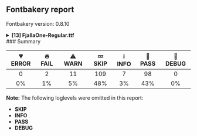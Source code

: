 ## Fontbakery report

Fontbakery version: 0.8.10

<details><summary><b>[13] FjallaOne-Regular.ttf</b></summary><div><details><summary>🔥 <b>FAIL:</b> Copyright notices match canonical pattern in fonts (<a href="https://font-bakery.readthedocs.io/en/stable/fontbakery/profiles/googlefonts.html#com.google.fonts/check/font_copyright">com.google.fonts/check/font_copyright</a>)</summary><div>


* 🔥 **FAIL** Name Table entry: Copyright notices should match a pattern similar to: "Copyright 2019 The Familyname Project Authors (git url)"
But instead we have got:
"Copyright (c) 2012-2017, Sorkin Type Co (www.sorkintype.com)
with Reserved Font Name "Fjalla" and Fjalla "One"" [code: bad-notice-format]
</div></details><details><summary>🔥 <b>FAIL:</b> Name table entries should not contain line-breaks. (<a href="https://font-bakery.readthedocs.io/en/stable/fontbakery/profiles/googlefonts.html#com.google.fonts/check/name/line_breaks">com.google.fonts/check/name/line_breaks</a>)</summary><div>


* 🔥 **FAIL** Name entry COPYRIGHT_NOTICE on platform WINDOWS contains a line-break. [code: line-break]
</div></details><details><summary>⚠ <b>WARN:</b> Check copyright namerecords match license file. (<a href="https://font-bakery.readthedocs.io/en/stable/fontbakery/profiles/googlefonts.html#com.google.fonts/check/name/license">com.google.fonts/check/name/license</a>)</summary><div>


* ⚠ **WARN** Please consider using HTTPS URLs at name table entry [plat=3, enc=1, name=13] [code: http-in-description]
* ⚠ **WARN** For now we're still accepting http URLs, but you should consider using https instead.
 [code: http]
</div></details><details><summary>⚠ <b>WARN:</b> License URL matches License text on name table? (<a href="https://font-bakery.readthedocs.io/en/stable/fontbakery/profiles/googlefonts.html#com.google.fonts/check/name/license_url">com.google.fonts/check/name/license_url</a>)</summary><div>


* ⚠ **WARN** Please consider using HTTPS URLs at name table entry [plat=3, enc=1, name=13] [code: http-in-description]
* ⚠ **WARN** Please consider using HTTPS URLs at name table entry [plat=3, enc=1, name=13] [code: http-in-description]
* ⚠ **WARN** Please consider using HTTPS URLs at name table entry [plat=3, enc=1, name=13] [code: http-in-description]
* ⚠ **WARN** Please consider using HTTPS URLs at name table entry [plat=3, enc=1, name=14] [code: http-in-license-info]
* ⚠ **WARN** For now we're still accepting http URLs, but you should consider using https instead.
 [code: http]
</div></details><details><summary>⚠ <b>WARN:</b> Description strings in the name table must not exceed 200 characters. (<a href="https://font-bakery.readthedocs.io/en/stable/fontbakery/profiles/googlefonts.html#com.google.fonts/check/name/description_max_length">com.google.fonts/check/name/description_max_length</a>)</summary><div>


* ⚠ **WARN** A few name table entries with ID=10 (NameID.DESCRIPTION) are longer than 200 characters. Please check whether those entries are copyright notices mistakenly stored in the description string entries by a bug in an old FontLab version. If that's the case, then such copyright notices must be removed from these entries. [code: too-long]
</div></details><details><summary>⚠ <b>WARN:</b> Glyphs are similiar to Google Fonts version? (<a href="https://font-bakery.readthedocs.io/en/stable/fontbakery/profiles/googlefonts.html#com.google.fonts/check/production_glyphs_similarity">com.google.fonts/check/production_glyphs_similarity</a>)</summary><div>


* ⚠ **WARN** Following glyphs differ greatly from Google Fonts version:
	* A
	* Aacute
	* Acircumflex
	* Adieresis
	* Agrave
	* Atilde
	* B
	* Dcroat
	* E
	* Eacute
	* Ecircumflex
	* Edieresis
	* Egrave
	* Eth
	* Itilde
	* M
	* Ntilde
	* Oslash
	* Otilde
	* R
	* Racute
	* Rcaron
	* S
	* Scaron
	* Y
	* Yacute
	* Ydieresis
	* acircumflex
	* adieresis
	* ae
	* asciicircum
	* b
	* caron
	* ccedilla
	* circumflex
	* d
	* ecircumflex
	* eight
	* exclamdown
	* f
	* f_f
	* four
	* g
	* greater
	* guillemotright
	* guilsinglright
	* icircumflex
	* itilde
	* jcircumflex
	* k
	* lslash
	* m
	* multiply
	* nine
	* ocircumflex
	* oe
	* onehalf
	* onequarter
	* oslash
	* otilde
	* p
	* q
	* rcaron
	* s
	* scaron
	* six
	* t
	* thorn
	* three
	* threequarters
	* ucircumflex
	* udieresis
	* uni00AD
	* y
	* yacute
	* ydieresis and zcaron
</div></details><details><summary>⚠ <b>WARN:</b> Are there caret positions declared for every ligature? (<a href="https://font-bakery.readthedocs.io/en/stable/fontbakery/profiles/googlefonts.html#com.google.fonts/check/ligature_carets">com.google.fonts/check/ligature_carets</a>)</summary><div>


* ⚠ **WARN** This font lacks caret position values for ligature glyphs on its GDEF table. [code: lacks-caret-pos]
</div></details><details><summary>⚠ <b>WARN:</b> Is there kerning info for non-ligated sequences? (<a href="https://font-bakery.readthedocs.io/en/stable/fontbakery/profiles/googlefonts.html#com.google.fonts/check/kerning_for_non_ligated_sequences">com.google.fonts/check/kerning_for_non_ligated_sequences</a>)</summary><div>


* ⚠ **WARN** GPOS table lacks kerning info for the following non-ligated sequences:

	- f + f

	- f + i 

	- And i + l [code: lacks-kern-info]
</div></details><details><summary>⚠ <b>WARN:</b> Ensure fonts have ScriptLangTags declared on the 'meta' table. (<a href="https://font-bakery.readthedocs.io/en/stable/fontbakery/profiles/googlefonts.html#com.google.fonts/check/meta/script_lang_tags">com.google.fonts/check/meta/script_lang_tags</a>)</summary><div>


* ⚠ **WARN** This font file does not have a 'meta' table. [code: lacks-meta-table]
</div></details><details><summary>⚠ <b>WARN:</b> Check font contains no unreachable glyphs (<a href="https://font-bakery.readthedocs.io/en/stable/fontbakery/profiles/universal.html#com.google.fonts/check/unreachable_glyphs">com.google.fonts/check/unreachable_glyphs</a>)</summary><div>


* ⚠ **WARN** The following glyphs could not be reached by codepoint or substitution rules:

	- IJ_acutecomb

	- NULL

	- eight.lf

	- f_f_i

	- f_f_l

	- five.lf

	- four.lf

	- ij_acutecomb

	- nine.lf

	- one.lf

	- seven.lf

	- six.lf

	- three.lf

	- two.lf 

	- And zero.lf
 [code: unreachable-glyphs]
</div></details><details><summary>⚠ <b>WARN:</b> Check if each glyph has the recommended amount of contours. (<a href="https://font-bakery.readthedocs.io/en/stable/fontbakery/profiles/universal.html#com.google.fonts/check/contour_count">com.google.fonts/check/contour_count</a>)</summary><div>


* ⚠ **WARN** This font has a 'Soft Hyphen' character (codepoint 0x00AD) which is supposed to be zero-width and invisible, and is used to mark a hyphenation possibility within a word in the absence of or overriding dictionary hyphenation. It is mostly an obsolete mechanism now, and the character is only included in fonts for legacy codepage coverage. [code: softhyphen]
* ⚠ **WARN** This check inspects the glyph outlines and detects the total number of contours in each of them. The expected values are infered from the typical ammounts of contours observed in a large collection of reference font families. The divergences listed below may simply indicate a significantly different design on some of your glyphs. On the other hand, some of these may flag actual bugs in the font such as glyphs mapped to an incorrect codepoint. Please consider reviewing the design and codepoint assignment of these to make sure they are correct.

The following glyphs do not have the recommended number of contours:

	- Glyph name: uni00AD	Contours detected: 1	Expected: 0

	- Glyph name: multiply	Contours detected: 2	Expected: 1

	- Glyph name: aogonek	Contours detected: 3	Expected: 2

	- Glyph name: eogonek	Contours detected: 3	Expected: 2

	- Glyph name: uogonek	Contours detected: 2	Expected: 1

	- Glyph name: uni0197	Contours detected: 2	Expected: 1

	- Glyph name: ohorn	Contours detected: 3	Expected: 2

	- Glyph name: Uhorn	Contours detected: 2	Expected: 1

	- Glyph name: uhorn	Contours detected: 2	Expected: 1

	- Glyph name: uni01E4	Contours detected: 2	Expected: 1

	- Glyph name: Aringacute	Contours detected: 3	Expected: 4 or 5

	- Glyph name: uni0228	Contours detected: 2	Expected: 1

	- Glyph name: uni0229	Contours detected: 3	Expected: 2

	- Glyph name: uni0E3F	Contours detected: 5	Expected: 3

	- Glyph name: uni1EDB	Contours detected: 4	Expected: 3

	- Glyph name: uni1EDD	Contours detected: 4	Expected: 3

	- Glyph name: uni1EDF	Contours detected: 4	Expected: 3

	- Glyph name: uni1EE1	Contours detected: 4	Expected: 3

	- Glyph name: uni1EE3	Contours detected: 4	Expected: 3

	- Glyph name: uni1EE8	Contours detected: 3	Expected: 2

	- Glyph name: uni1EE9	Contours detected: 3	Expected: 2

	- Glyph name: uni1EEA	Contours detected: 3	Expected: 2

	- Glyph name: uni1EEB	Contours detected: 3	Expected: 2

	- Glyph name: uni1EEC	Contours detected: 3	Expected: 2

	- Glyph name: uni1EED	Contours detected: 3	Expected: 2

	- Glyph name: uni1EEE	Contours detected: 3	Expected: 2

	- Glyph name: uni1EEF	Contours detected: 3	Expected: 2

	- Glyph name: uni1EF0	Contours detected: 3	Expected: 2

	- Glyph name: uni1EF1	Contours detected: 3	Expected: 2

	- Glyph name: Uhorn	Contours detected: 2	Expected: 1

	- Glyph name: aogonek	Contours detected: 3	Expected: 2

	- Glyph name: eogonek	Contours detected: 3	Expected: 2

	- Glyph name: multiply	Contours detected: 2	Expected: 1

	- Glyph name: ohorn	Contours detected: 3	Expected: 2

	- Glyph name: uhorn	Contours detected: 2	Expected: 1

	- Glyph name: uni00AD	Contours detected: 1	Expected: 0

	- Glyph name: uni0197	Contours detected: 2	Expected: 1

	- Glyph name: uni01E4	Contours detected: 2	Expected: 1

	- Glyph name: uni0228	Contours detected: 2	Expected: 1

	- Glyph name: uni0229	Contours detected: 3	Expected: 2

	- Glyph name: uni0E3F	Contours detected: 5	Expected: 3

	- Glyph name: uni1EDB	Contours detected: 4	Expected: 3

	- Glyph name: uni1EDD	Contours detected: 4	Expected: 3

	- Glyph name: uni1EDF	Contours detected: 4	Expected: 3

	- Glyph name: uni1EE1	Contours detected: 4	Expected: 3

	- Glyph name: uni1EE3	Contours detected: 4	Expected: 3

	- Glyph name: uni1EE8	Contours detected: 3	Expected: 2

	- Glyph name: uni1EE9	Contours detected: 3	Expected: 2

	- Glyph name: uni1EEA	Contours detected: 3	Expected: 2

	- Glyph name: uni1EEB	Contours detected: 3	Expected: 2

	- Glyph name: uni1EEC	Contours detected: 3	Expected: 2

	- Glyph name: uni1EED	Contours detected: 3	Expected: 2

	- Glyph name: uni1EEE	Contours detected: 3	Expected: 2

	- Glyph name: uni1EEF	Contours detected: 3	Expected: 2

	- Glyph name: uni1EF0	Contours detected: 3	Expected: 2

	- Glyph name: uni1EF1	Contours detected: 3	Expected: 2 

	- And Glyph name: uogonek	Contours detected: 2	Expected: 1
 [code: contour-count]
</div></details><details><summary>⚠ <b>WARN:</b> Are there any misaligned on-curve points? (<a href="https://font-bakery.readthedocs.io/en/stable/fontbakery/profiles/<Section: Outline Correctness Checks>.html#com.google.fonts/check/outline_alignment_miss">com.google.fonts/check/outline_alignment_miss</a>)</summary><div>


* ⚠ **WARN** The following glyphs have on-curve points which have potentially incorrect y coordinates:

	* percent (U+0025): X=1290.5,Y=1.5 (should be at baseline 0?)

	* percent (U+0025): X=1510.0,Y=2.0 (should be at baseline 0?)

	* ampersand (U+0026): X=1125.0,Y=1.0 (should be at baseline 0?)

	* ampersand (U+0026): X=857.0,Y=1.0 (should be at baseline 0?)

	* zero (U+0030): X=404.5,Y=1707.0 (should be at cap-height 1708?)

	* one (U+0031): X=604.0,Y=1706.0 (should be at cap-height 1708?)

	* one (U+0031): X=605.0,Y=1707.0 (should be at cap-height 1708?)

	* seven (U+0037): X=36.0,Y=1709.0 (should be at cap-height 1708?)

	* seven (U+0037): X=816.0,Y=1709.0 (should be at cap-height 1708?)

	* eight (U+0038): X=389.5,Y=1709.5 (should be at cap-height 1708?)

	* eight (U+0038): X=645.5,Y=1709.5 (should be at cap-height 1708?)

	* Q (U+0051): X=645.0,Y=-1.0 (should be at baseline 0?)

	* g (U+0067): X=658.0,Y=1378.0 (should be at x-height 1377?)

	* g (U+0067): X=855.0,Y=1378.0 (should be at x-height 1377?)

	* o (U+006F): X=346.0,Y=1375.5 (should be at x-height 1377?)

	* o (U+006F): X=605.0,Y=1376.5 (should be at x-height 1377?)

	* copyright (U+00A9): X=878.5,Y=-1.0 (should be at baseline 0?)

	* onequarter (U+00BC): X=1167.0,Y=1709.0 (should be at cap-height 1708?)

	* onequarter (U+00BC): X=1349.0,Y=1709.0 (should be at cap-height 1708?)

	* onehalf (U+00BD): X=1167.0,Y=1709.0 (should be at cap-height 1708?)

	* onehalf (U+00BD): X=1349.0,Y=1709.0 (should be at cap-height 1708?)

	* threequarters (U+00BE): X=1311.0,Y=1709.0 (should be at cap-height 1708?)

	* threequarters (U+00BE): X=1493.0,Y=1709.0 (should be at cap-height 1708?)

	* Aring (U+00C5): X=479.0,Y=2065.0 (should be at ascender 2066?)

	* atilde (U+00E3): X=544.5,Y=1708.5 (should be at cap-height 1708?)

	* ntilde (U+00F1): X=593.5,Y=1708.5 (should be at cap-height 1708?)

	* otilde (U+00F5): X=561.5,Y=1708.5 (should be at cap-height 1708?)

	* cdotaccent (U+010B): X=275.0,Y=1706.0 (should be at cap-height 1708?)

	* cdotaccent (U+010B): X=588.0,Y=1706.0 (should be at cap-height 1708?)

	* edotaccent (U+0117): X=300.0,Y=1706.0 (should be at cap-height 1708?)

	* edotaccent (U+0117): X=613.0,Y=1706.0 (should be at cap-height 1708?)

	* gdotaccent (U+0121): X=335.0,Y=1706.0 (should be at cap-height 1708?)

	* gdotaccent (U+0121): X=648.0,Y=1706.0 (should be at cap-height 1708?)

	* itilde (U+0129): X=343.5,Y=1708.5 (should be at cap-height 1708?)

	* iogonek (U+012F): X=99.0,Y=1706.0 (should be at cap-height 1708?)

	* iogonek (U+012F): X=412.0,Y=1706.0 (should be at cap-height 1708?)

	* utilde (U+0169): X=593.5,Y=1708.5 (should be at cap-height 1708?)

	* Uring (U+016E): X=229.0,Y=2065.0 (should be at ascender 2066?)

	* Uring (U+016E): X=867.0,Y=2065.0 (should be at ascender 2066?)

	* zdotaccent (U+017C): X=187.0,Y=1706.0 (should be at cap-height 1708?)

	* zdotaccent (U+017C): X=500.0,Y=1706.0 (should be at cap-height 1708?)

	* uni0268 (U+0268): X=152.0,Y=1706.0 (should be at cap-height 1708?)

	* uni0268 (U+0268): X=465.0,Y=1706.0 (should be at cap-height 1708?)

	* uni02BE (U+02BE): X=651.0,Y=1707.0 (should be at cap-height 1708?)

	* tildecomb (U+0303): X=88.5,Y=1708.5 (should be at cap-height 1708?)

	* uni0307 (U+0307): X=-155.0,Y=1706.0 (should be at cap-height 1708?)

	* uni0307 (U+0307): X=158.0,Y=1706.0 (should be at cap-height 1708?)

	* pi (U+03C0): X=363.0,Y=1.0 (should be at baseline 0?)

	* pi (U+03C0): X=152.0,Y=1.0 (should be at baseline 0?)

	* uni1E41 (U+1E41): X=600.0,Y=1706.0 (should be at cap-height 1708?)

	* uni1E41 (U+1E41): X=913.0,Y=1706.0 (should be at cap-height 1708?)

	* uni1E45 (U+1E45): X=349.0,Y=1706.0 (should be at cap-height 1708?)

	* uni1E45 (U+1E45): X=662.0,Y=1706.0 (should be at cap-height 1708?)

	* uni1E4D (U+1E4D): X=561.5,Y=1708.5 (should be at cap-height 1708?)

	* uni1E8F (U+1E8F): X=287.0,Y=1706.0 (should be at cap-height 1708?)

	* uni1E8F (U+1E8F): X=600.0,Y=1706.0 (should be at cap-height 1708?)

	* uni1EA9 (U+1EA9): X=628.0,Y=2068.0 (should be at ascender 2066?)

	* uni1EAB (U+1EAB): X=266.0,Y=2065.0 (should be at ascender 2066?)

	* uni1EBD (U+1EBD): X=544.5,Y=1708.5 (should be at cap-height 1708?)

	* uni1EC3 (U+1EC3): X=628.0,Y=2068.0 (should be at ascender 2066?)

	* uni1EC5 (U+1EC5): X=266.0,Y=2065.0 (should be at ascender 2066?)

	* uni1ED5 (U+1ED5): X=645.0,Y=2068.0 (should be at ascender 2066?)

	* uni1ED7 (U+1ED7): X=283.0,Y=2065.0 (should be at ascender 2066?)

	* uni1EE1 (U+1EE1): X=561.5,Y=1708.5 (should be at cap-height 1708?)

	* uni1EEF (U+1EEF): X=593.5,Y=1708.5 (should be at cap-height 1708?)

	* uni1EF9 (U+1EF9): X=531.5,Y=1708.5 (should be at cap-height 1708?)

	* perthousand (U+2030): X=1290.5,Y=1.5 (should be at baseline 0?)

	* perthousand (U+2030): X=1510.0,Y=2.0 (should be at baseline 0?)

	* perthousand (U+2030): X=2080.5,Y=1.5 (should be at baseline 0?)

	* perthousand (U+2030): X=2300.0,Y=2.0 (should be at baseline 0?)

	* uni2042 (U+2042): X=825.0,Y=1709.0 (should be at cap-height 1708?)

	* uni2042 (U+2042): X=1047.0,Y=1709.0 (should be at cap-height 1708?)

	* fraction (U+2044): X=360.0,Y=1709.0 (should be at cap-height 1708?)

	* fraction (U+2044): X=542.0,Y=1709.0 (should be at cap-height 1708?)

	* oneeighth (U+215B): X=1167.0,Y=1709.0 (should be at cap-height 1708?)

	* oneeighth (U+215B): X=1349.0,Y=1709.0 (should be at cap-height 1708?)

	* oneeighth (U+215B): X=1904.5,Y=-2.0 (should be at baseline 0?)

	* threeeighths (U+215C): X=1311.0,Y=1709.0 (should be at cap-height 1708?)

	* threeeighths (U+215C): X=1493.0,Y=1709.0 (should be at cap-height 1708?)

	* threeeighths (U+215C): X=2048.5,Y=-2.0 (should be at baseline 0?)

	* fiveeighths (U+215D): X=192.0,Y=1707.0 (should be at cap-height 1708?)

	* fiveeighths (U+215D): X=853.0,Y=1707.0 (should be at cap-height 1708?)

	* fiveeighths (U+215D): X=1308.0,Y=1709.0 (should be at cap-height 1708?)

	* fiveeighths (U+215D): X=1490.0,Y=1709.0 (should be at cap-height 1708?)

	* fiveeighths (U+215D): X=2045.5,Y=-2.0 (should be at baseline 0?)

	* seveneighths (U+215E): X=1179.0,Y=1709.0 (should be at cap-height 1708?)

	* seveneighths (U+215E): X=1361.0,Y=1709.0 (should be at cap-height 1708?) 

	* And seveneighths (U+215E): X=1916.5,Y=-2.0 (should be at baseline 0?) [code: found-misalignments]
</div></details><details><summary>⚠ <b>WARN:</b> Do outlines contain any semi-vertical or semi-horizontal lines? (<a href="https://font-bakery.readthedocs.io/en/stable/fontbakery/profiles/<Section: Outline Correctness Checks>.html#com.google.fonts/check/outline_semi_vertical">com.google.fonts/check/outline_semi_vertical</a>)</summary><div>


* ⚠ **WARN** The following glyphs have semi-vertical/semi-horizontal lines:

	* eng (U+014B): L<<630.0,-116.0>--<631.0,0.0>>

	* question (U+003F): L<<386.0,557.0>--<387.0,760.0>>

	* questiondown (U+00BF): L<<630.0,832.0>--<629.0,629.0>>

	* trademark (U+2122): L<<35.0,1566.0>--<36.0,1725.0>>

	* uni00B5 (U+00B5): L<<117.0,-328.0>--<116.0,1377.0>>

	* uni019D (U+019D): L<<140.0,-116.0>--<141.0,1708.0>>

	* uni0233 (U+0233): L<<79.0,-420.0>--<80.0,-265.0>>

	* uni0261 (U+0261): L<<397.0,1377.0>--<855.0,1378.0>>

	* uni0272 (U+0272): L<<128.0,-116.0>--<129.0,0.0>>

	* uni028E (U+028E): L<<798.0,1352.0>--<797.0,1197.0>>

	* uni1E8F (U+1E8F): L<<79.0,-420.0>--<80.0,-265.0>>

	* uni1E9E (U+1E9E): L<<1120.0,598.0>--<1119.0,481.0>>

	* uni1E9E (U+1E9E): L<<854.0,449.0>--<855.0,637.0>>

	* uni1EF5 (U+1EF5): L<<79.0,-420.0>--<80.0,-265.0>>

	* uni1EF7 (U+1EF7): L<<79.0,-420.0>--<80.0,-265.0>>

	* uni1EF9 (U+1EF9): L<<79.0,-420.0>--<80.0,-265.0>>

	* y (U+0079): L<<79.0,-420.0>--<80.0,-265.0>>

	* yacute (U+00FD): L<<79.0,-420.0>--<80.0,-265.0>>

	* ycircumflex (U+0177): L<<79.0,-420.0>--<80.0,-265.0>>

	* ydieresis (U+00FF): L<<79.0,-420.0>--<80.0,-265.0>> 

	* And ygrave (U+1EF3): L<<79.0,-420.0>--<80.0,-265.0>> [code: found-semi-vertical]
</div></details><br></div></details>
### Summary

| 💔 ERROR | 🔥 FAIL | ⚠ WARN | 💤 SKIP | ℹ INFO | 🍞 PASS | 🔎 DEBUG |
|:-----:|:----:|:----:|:----:|:----:|:----:|:----:|
| 0 | 2 | 11 | 109 | 7 | 98 | 0 |
| 0% | 1% | 5% | 48% | 3% | 43% | 0% |

**Note:** The following loglevels were omitted in this report:
* **SKIP**
* **INFO**
* **PASS**
* **DEBUG**
